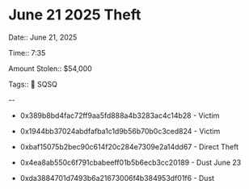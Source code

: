 # June 21 2025 Theft

Date:: June 21, 2025

Time:: 7:35

Amount Stolen:: $54,000

Tags:: 🔑 SQSQ


--

- 0x389b8bd4fac72ff9aa5fd888a4b3283ac4c14b28 - Victim

- 0x1944bb37024abdfafba1c1d9b56b70b0c3ced824 - Victim

- 0xbaf15075b2bec90c614f20c284e7309e2a14dd67 - Direct Theft

- 0x4ea8ab550c6f791cbabeeff01b5b6ecb3cc20189 - Dust June 23

- 0xda3884701d7493b6a21673006f4b384953df01f6 - Dust